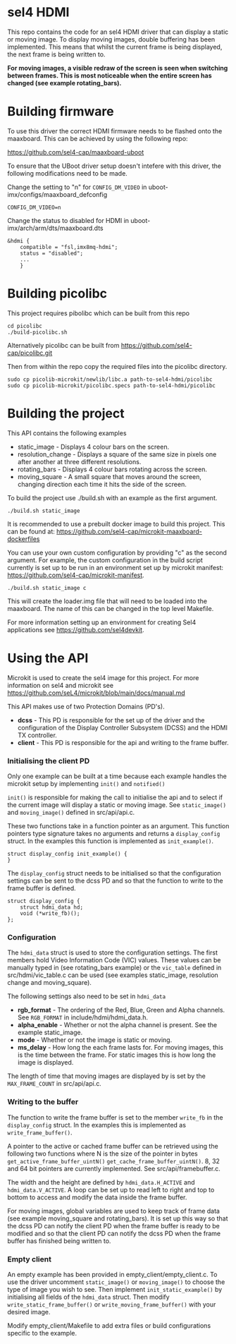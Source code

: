 # sel4 HDMI

This repo contains the code for an sel4 HDMI driver that can display a static or moving image. To display moving images, double buffering has been implemented. This means that whilst the current frame is being displayed, the next frame is being written to. 

**For moving images, a visible redraw of the screen is seen when switching between frames. This is most noticeable when the entire screen has changed (see example rotating_bars).** 

# Building firmware

To use this driver the correct HDMI firmware needs to be flashed onto the maaxboard. This can be achieved by using the following repo:

https://github.com/sel4-cap/maaxboard-uboot

To ensure that the UBoot driver setup doesn't intefere with this driver, the following modifications need to be made.

Change the setting to "n" for ```CONFIG_DM_VIDEO``` in uboot-imx/configs/maaxboard_defconfig

```CONFIG_DM_VIDEO=n```

Change the status to disabled for HDMI in uboot-imx/arch/arm/dts/maaxboard.dts

```
&hdmi {
	compatible = "fsl,imx8mq-hdmi";
	status = "disabled";
	...
	}

```

# Building picolibc

This project requires pibolibc which can be built from this repo

```
cd picolibc
./build-picolibc.sh
```
Alternatively picolibc can be built from https://github.com/sel4-cap/picolibc.git

Then from within the repo copy the required files into the picolibc directory.

```
sudo cp picolib-microkit/newlib/libc.a path-to-sel4-hdmi/picolibc
sudo cp picolib-microkit/picolibc.specs path-to-sel4-hdmi/picolibc
```

# Building the project

This API contains the following examples

* static_image - Displays 4 colour bars on the screen.
* resolution_change - Displays a square of the same size in pixels one after another at three different resolutions.
* rotating_bars - Displays 4 colour bars rotating across the screen.
* moving_square - A small square that moves around the screen, changing direction each time it hits the side of the screen.

To build the project use ./build.sh with an example as the first argument.

```./build.sh static_image ```

It is recommended to use a prebuilt docker image to build this project. This can be found at: https://github.com/sel4-cap/microkit-maaxboard-dockerfiles

You can use your own custom configuration by providing "c" as the second argument. For example, the custom configuration in the build script currently is set up to be run in an environment set up by microkit manifest: https://github.com/sel4-cap/microkit-manifest.

```./build.sh static_image c```

This will create the loader.img file that will need to be loaded into the maaxboard. The name of this can be changed in the top level Makefile.

For more information setting up an environment for creating Sel4 applications see https://github.com/sel4devkit.

# Using the API

Microkit is used to create the sel4 image for this project. For more information on sel4 and microkit see https://github.com/seL4/microkit/blob/main/docs/manual.md

This API makes use of two Protection Domains (PD's). 

* **dcss** - This PD is responsible for the set up of the driver and the configuration of the Display Controller Subsystem (DCSS) and the HDMI TX controller.
* **client** - This PD is responsible for the api and writing to the frame buffer. 

### Initialising the client PD

Only one example can be built at a time because each example handles the microkit setup by implementing ```init()``` and ```notified()``` 

```init()``` is responsible for making the call to initialise the api and to select if the current image will display a static or moving image. See ```static_image()``` and ```moving_image()``` defined in src/api/api.c.

These two functions take in a function pointer as an argument. This function pointers type signature takes no arguments and returns a ```display_config``` struct. In the examples this function is implemented as ```init_example()```. 

```
struct display_config init_example() {
}
```

The ```display_config``` struct needs to be initialised so that the configuration settings can be sent to the dcss PD and so that the function to write to the frame buffer is defined. 

```
struct display_config {
	struct hdmi_data hd;
	void (*write_fb)();
};
```
### Configuration 

The ```hdmi_data``` struct is used to store the configuration settings. The first members hold Video Information Code (VIC) values. These values can be manually typed in (see rotating_bars example) or the ```vic_table``` defined in src/hdmi/vic_table.c can be used (see examples static_image, resolution change and moving_square).

The following settings also need to be set in ```hdmi_data```

* **rgb_format** - The ordering of the Red, Blue, Green and Alpha channels. See ```RGB_FORMAT``` in include/hdmi/hdmi_data.h.
* **alpha_enable** - Whether or not the alpha channel is present. See the example static_image.
* **mode** - Whether or not the image is static or moving.
* **ms_delay** - How long the each frame lasts for. For moving images, this is the time between the frame. For static images this is how long the image is displayed.

The length of time that moving images are displayed by is set by the ```MAX_FRAME_COUNT``` in src/api/api.c.

### Writing to the buffer 

The function to write the frame buffer is set to the member ```write_fb``` in the ```display_config``` struct. In the examples this is implemented as ```write_frame_buffer()```.

A pointer to the active or cached frame buffer can be retrieved using the following two functions where N is the size of the pointer in bytes ```get_active_frame_buffer_uintN()``` ```get_cache_frame_buffer_uintN()```. 8, 32 and 64 bit pointers are currently implemented. See src/api/framebuffer.c.

The width and the height are defined by ```hdmi_data.H_ACTIVE``` and ```hdmi_data.V_ACTIVE```. A loop can be set up to read left to right and top to bottom to access and modify the data inside the frame buffer. 

For moving images, global variables are used to keep track of frame data (see example moving_square and rotating_bars). It is set up this way so that the dcss PD can notify the client PD when the frame buffer is ready to be modified and so that the client PD can notify the dcss PD when the frame buffer has finished being written to.

### Empty client

An empty example has been provided in empty_client/empty_client.c. To use the driver uncomment ```static_image()``` or ```moving_image()``` to choose the type of image you wish to see. Then implement ```init_static_example()``` by initialising all fields of the ```hdmi_data``` struct. Then modify ```write_static_frame_buffer()``` or ```write_moving_frame_buffer()``` with your desired image.

Modify empty_client/Makefile to add extra files or build configurations specific to the example.
